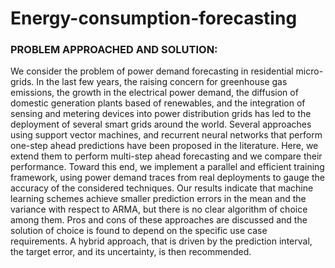 # Energy-consumption-forecasting

### PROBLEM APPROACHED AND SOLUTION:
We consider the problem of power demand forecasting in residential micro-grids. In the last few years, the raising concern for greenhouse gas emissions, the growth in the electrical power demand, the diffusion of domestic generation plants based of renewables, and the integration of sensing and metering devices into power distribution grids has led to the deployment of several smart grids around the world.
Several approaches using support vector machines, and recurrent neural networks that perform one-step ahead predictions have been proposed in the literature. Here, we extend them to perform multi-step ahead forecasting and we compare their performance. Toward this end, we implement a parallel and efficient training framework, using power demand traces from real deployments to gauge the accuracy of the considered techniques. Our results indicate that machine learning schemes achieve smaller prediction errors in the mean and the variance with respect to ARMA, but there is no clear algorithm of choice among them. Pros and cons of these approaches are discussed and the solution of choice is found to depend on the specific use case requirements. A hybrid approach, that is driven by the prediction interval, the target error, and its uncertainty, is then recommended.